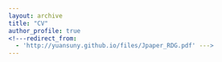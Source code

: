 ```yaml
---
layout: archive
title: "CV"
author_profile: true
<!---redirect_from:
  - 'http://yuansuny.github.io/files/Jpaper_RDG.pdf' --->
---
```

